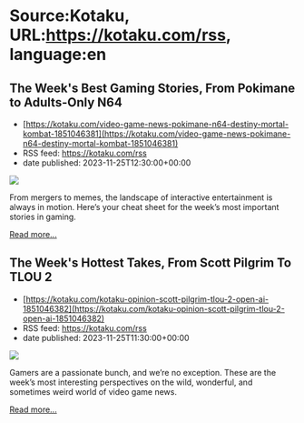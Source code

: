 # Source:Kotaku, URL:https://kotaku.com/rss, language:en

## The Week's Best Gaming Stories, From Pokimane to Adults-Only N64
 - [https://kotaku.com/video-game-news-pokimane-n64-destiny-mortal-kombat-1851046381](https://kotaku.com/video-game-news-pokimane-n64-destiny-mortal-kombat-1851046381)
 - RSS feed: https://kotaku.com/rss
 - date published: 2023-11-25T12:30:00+00:00

<img class="type:primaryImage" src="https://i.kinja-img.com/image/upload/c_fit,q_80,w_636/c623cf3639f5bf749ec593a73aae0152.jpg" /><p>From mergers to memes, the landscape of interactive entertainment is always in motion. Here’s your cheat sheet for the week’s most important stories in gaming.</p><p><a href="https://kotaku.com/video-game-news-pokimane-n64-destiny-mortal-kombat-1851046381">Read more...</a></p>

## The Week's Hottest Takes, From Scott Pilgrim To TLOU 2
 - [https://kotaku.com/kotaku-opinion-scott-pilgrim-tlou-2-open-ai-1851046382](https://kotaku.com/kotaku-opinion-scott-pilgrim-tlou-2-open-ai-1851046382)
 - RSS feed: https://kotaku.com/rss
 - date published: 2023-11-25T11:30:00+00:00

<img class="type:primaryImage" src="https://i.kinja-img.com/image/upload/c_fit,q_80,w_636/80fdebf573c2ce1c241633a46905a65d.jpg" /><p>Gamers are a passionate bunch, and we’re no exception. These are the week’s most interesting perspectives on the wild, wonderful, and sometimes weird world of video game news.</p><p><a href="https://kotaku.com/kotaku-opinion-scott-pilgrim-tlou-2-open-ai-1851046382">Read more...</a></p>

